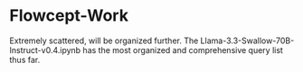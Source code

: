 # Flowcept-Work

Extremely scattered, will be organized further. The Llama-3.3-Swallow-70B-Instruct-v0.4.ipynb has the most organized and comprehensive query list thus far.
